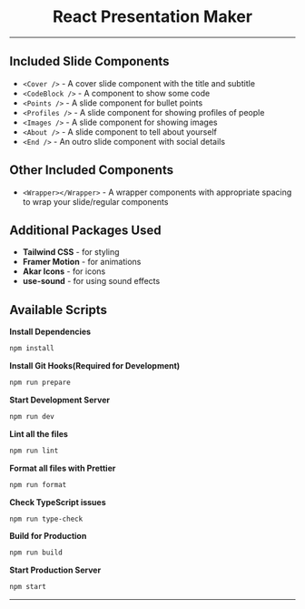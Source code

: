 <h1 align="center">
  React Presentation Maker
</h1>

---

## Included Slide Components

- `<Cover />` - A cover slide component with the title and subtitle
- `<CodeBlock />` - A component to show some code
- `<Points />` - A slide component for bullet points
- `<Profiles />` - A slide component for showing profiles of people
- `<Images />` - A slide component for showing images
- `<About />` - A slide component to tell about yourself
- `<End />` - An outro slide component with social details

## Other Included Components

- `<Wrapper></Wrapper>` - A wrapper components with appropriate spacing to wrap your slide/regular components

## Additional Packages Used

- **Tailwind CSS** - for styling
- **Framer Motion** - for animations
- **Akar Icons** - for icons
- **use-sound** - for using sound effects

## Available Scripts

**Install Dependencies**

```bash
npm install
```

**Install Git Hooks(Required for Development)**

```bash
npm run prepare
```

**Start Development Server**

```bash
npm run dev
```

**Lint all the files**

```bash
npm run lint
```

**Format all files with Prettier**

```bash
npm run format
```

**Check TypeScript issues**

```bash
npm run type-check
```

**Build for Production**

```bash
npm run build
```

**Start Production Server**

```bash
npm start
```

---
